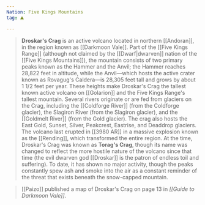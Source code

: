```yaml
---
Nation: Five Kings Mountains
tag: ⛰️️

---
```

> **Droskar's Crag** is an active volcano located in northern [[Andoran]], in the region known as [[Darkmoon Vale]]. Part of the [[Five Kings Range]] (although not claimed by the [[Dwarf|dwarven]] nation of the [[Five Kings Mountains]]), the mountain consists of two primary peaks known as the Hammer and the Anvil; the Hammer reaches 28,822 feet in altitude, while the Anvil—which hosts the active crater known as Rovagug's Caldera—is 28,305 feet tall and grows by about 1 1/2 feet per year. These heights make Droskar's Crag the tallest known active volcano on [[Golarion]] and the Five Kings Range's tallest mountain.
> Several rivers originate or are fed from glaciers on the Crag, including the [[Coldforge River]] (from the Coldforge glacier), the Slagiron River (from the Slagiron glacier), and the [[Goldmelt River]] (from the Gold glacier). The crag also hosts the East Gold, Sunset, Silver, Peakcrest, Eastrise, and Deaddrop glaciers.
> The volcano last erupted in [[3980 AR]] in a massive explosion known as the [[Rending]], which transformed the entire region. At the time, Droskar's Crag was known as **Torag's Crag**, though its name was changed to reflect the more hostile nature of the volcano since that time (the evil dwarven god [[Droskar]] is the patron of endless toil and suffering). To date, it has shown no major activity, though the peaks constantly spew ash and smoke into the air as a constant reminder of the threat that exists beneath the snow-capped mountain.


> [[Paizo]] published a map of Droskar's Crag on page 13 in *[[Guide to Darkmoon Vale]]*.







